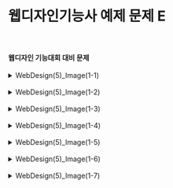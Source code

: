 <h1>웹디자인기능사 예제 문제 E</h1><br>
<h4>웹디자인 기능대회 대비 문제</h4>
<details>
  <summary>WebDesign(5)_Image(1-1)</summary>
  
  ![image](https://github.com/user-attachments/assets/20c5295b-9fec-4e5b-a722-d08af7f1181f)
</details>
<br>
<details>
  <summary>WebDesign(5)_Image(1-2)</summary>
  
  ![image](https://github.com/user-attachments/assets/dbb00e76-37f6-4c77-8376-dae93d58c2f4)
</details>
<br>
<details>
  <summary>WebDesign(5)_Image(1-3)</summary>
  
  ![image](https://github.com/user-attachments/assets/ff413a8d-f0a7-4923-8c5b-cab8a7afe0fc)
</details>
<br>
<details>
  <summary>WebDesign(5)_Image(1-4)</summary>
  
  ![image](https://github.com/user-attachments/assets/0d7a3fb0-2b5e-411d-940c-570c8fc7c065)
</details>
<br>
<details>
  <summary>WebDesign(5)_Image(1-5)</summary>
  
  ![image](https://github.com/user-attachments/assets/6c772efa-6baa-4f98-a291-eba39ed53e6d)
</details>
<br>
<details>
  <summary>WebDesign(5)_Image(1-6)</summary>
  
  ![image](https://github.com/user-attachments/assets/fb8fce3e-ea56-499e-8000-a6c65c95346d)
</details>
<br>
<details>
  <summary>WebDesign(5)_Image(1-7)</summary>
  
  ![image](https://github.com/user-attachments/assets/06ffbb26-a80d-43b1-94a7-06325e1d8bc4)
</details>
